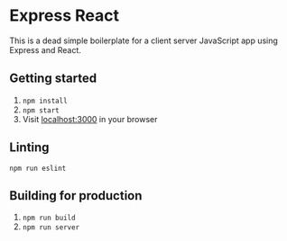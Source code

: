 # Express React
This is a dead simple boilerplate for a client server JavaScript app using Express and React.

## Getting started
1. `npm install`
2. `npm start`
3. Visit [localhost:3000](http://localhost:3000) in your browser

## Linting
`npm run eslint`

## Building for production
1. `npm run build`
2. `npm run server`

